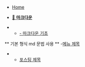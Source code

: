 - [Home](_coverpage.md)

- [📌 **마크다운**]()
- - [- 마크다운 기초](./Markdown/basic_md.md)

** 기본 형식 md 문법 사용 ** -[메뉴 제목]()

- - [포스팅 제목](url)
